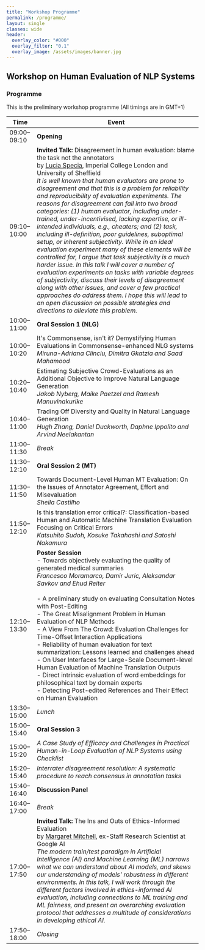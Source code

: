 ```yaml
---
title: "Workshop Programme"
permalink: /programme/
layout: single
classes: wide
header:
  overlay_color: "#000"
  overlay_filter: "0.1"
  overlay_image: /assets/images/banner.jpg
---
```


## Workshop on Human Evaluation of NLP Systems

### Programme
This is the preliminary workshop programme (All timings are in GMT+1)

| Time          | Event                                |
| ------------- | ------------------------------------ |
| 09:00–09:10 | **Opening**                          |
| 09:10–10:00 | **Invited Talk:** Disagreement in human evaluation: blame the task not the annotators<br>by [Lucia Specia](https://www.imperial.ac.uk/people/l.specia), Imperial College London and University of Sheffield<br><em> It is well known that human evaluators are prone to disagreement and that this is a problem for reliability and reproducibility of evaluation experiments. The reasons for disagreement can fall into two broad categories: (1) human evaluator, including under-trained, under-incentivised, lacking expertise, or ill-intended individuals, e.g., cheaters; and (2) task, including ill-definition, poor guidelines, suboptimal setup, or inherent subjectivity. While in an ideal evaluation experiment many of these elements will be controlled for, I argue that task subjectivity is a much harder issue. In this talk I will cover a number of evaluation experiments on tasks with variable degrees of subjectivity, discuss their levels of disagreement along with other issues, and cover a few practical approaches do address them. I hope this will lead to an open discussion on possible strategies and directions to alleviate this problem.</em>  |
| 10:00–11:00 | **Oral Session 1 (NLG)**             |
| 10:00–10:20 | It's Commonsense, isn't it? Demystifying Human Evaluations in Commonsense-enhanced NLG systems <br> *Miruna-Adriana Clinciu, Dimitra Gkatzia and Saad Mahamood* |
| 10:20–10:40 | Estimating Subjective Crowd-Evaluations as an Additional Objective to Improve Natural Language Generation <br> *Jakob Nyberg, Maike Paetzel and Ramesh Manuvinakurike* |
| 10:40–11:00 | Trading Off Diversity and Quality in Natural Language Generation <br> *Hugh Zhang, Daniel Duckworth, Daphne Ippolito and Arvind Neelakantan* |
| 11:00–11:30 | *Break*                              |
| 11:30–12:10 | **Oral Session 2 (MT)**              |
| 11:30–11:50 | Towards Document-Level Human MT Evaluation: On the Issues of Annotator Agreement, Effort and Misevaluation <br> *Sheila Castilho* |
| 11:50–12:10 | Is this translation error critical?: Classification-based Human and Automatic Machine Translation Evaluation Focusing on Critical Errors <br> *Katsuhito Sudoh, Kosuke Takahashi and Satoshi Nakamura* |
| 12:10–13:30 | **Poster Session** <br>- Towards objectively evaluating the quality of generated medical summaries <br> *Francesco Moramarco, Damir Juric, Aleksandar Savkov and Ehud Reiter* <br><br>- A preliminary study on evaluating Consultation Notes with Post-Editing <br>- The Great Misalignment Problem in Human Evaluation of NLP Methods <br>- A View From The Crowd: Evaluation Challenges for Time-Offset Interaction Applications <br>- Reliability of human evaluation for text summarization: Lessons learned and challenges ahead <br>- On User Interfaces for Large-Scale Document-level Human Evaluation of Machine Translation Outputs <br>- Direct intrinsic evaluation of word embeddings for philosophical text by domain experts <br>- Detecting Post-edited References and Their Effect on Human Evaluation |
| 13:30–15:00 | *Lunch*                              |
| 15:00–15:40 | **Oral Session 3**                   |
| 15:00–15:20 | *A Case Study of Efficacy and Challenges in Practical Human-in-Loop Evaluation of NLP Systems using Checklist* |
| 15:20–15:40 | *Interrater disagreement resolution: A systematic procedure to reach consensus in annotation tasks* |
| 15:40–16:40 | **Discussion Panel**                 |
| 16:40–17:00 | *Break*                              |
| 17:00–17:50 | **Invited Talk:** The Ins and Outs of Ethics-Informed Evaluation <br>by [Margaret Mitchell](http://www.m-mitchell.com/), ex-Staff Research Scientist at Google AI<br><em> The modern train/test paradigm in Artificial Intelligence (AI) and Machine Learning (ML) narrows what we can understand about AI models, and skews our understanding of models' robustness in different environments.  In this talk, I will work through the different factors involved in ethics-informed AI evaluation, including connections to ML training and ML fairness, and present an overarching evaluation protocol that addresses a multitude of considerations in developing ethical AI.</em>  |
| 17:50–18:00 | *Closing*                            |

